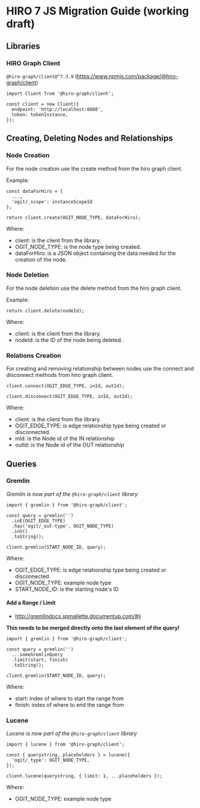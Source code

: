 # HIRO 7 JS Migration Guide (working draft)

## Libraries

### HIRO Graph Client

`@hiro-graph/client@^7.3.9` (https://www.npmjs.com/package/@hiro-graph/client)

```JS
import Client from '@hiro-graph/client';

const client = new Client({
  endpoint: 'http://localhost:8888',
  token: tokenInstance,
});
```

## Creating, Deleting Nodes and Relationships

### Node Creation

For the node creation use the create method from the hiro graph client.

Example:

```JS
const dataForHiro = {
  ...,
  'ogit/_scope': instanceScopeId
};

return client.create(OGIT_NODE_TYPE, dataForHiro);
```

Where:

- client: is the client from the library.
- OGIT_NODE_TYPE: is the node type being created.
- dataForHiro: is a JSON object containing the data needed for the creation of the node.

### Node Deletion

For the node deletion use the delete method from the hiro graph client.

Example:

```JS
return client.delete(nodeId);
```

Where:

- client: is the client from the library.
- nodeId: is the ID of the node being deleted.

### Relations Creation

For creating and removing relationship between nodes use the connect and disconnect methods from hiro graph client.

```JS
client.connect(OGIT_EDGE_TYPE, inId, outId);
```

```JS
client.disconnect(OGIT_EDGE_TYPE, inId, outId);
```

Where:

- client: is the client from the library.
- OGIT_EDGE_TYPE: is edge relationship type being created or disconnected.
- inId: is the Node id of the IN relationship
- outId: is the Node id of the OUT relationship

## Queries

### Gremlin

_Gremlin is now part of the `@hiro-graph/client` library_

```JS
import { gremlin } from '@hiro-graph/client';

const query = gremlin('')
  .inE(OGIT_EDGE_TYPE)
  .has('ogit/_out-type', OGIT_NODE_TYPE)
  .inV()
  .toString();

client.gremlin(START_NODE_ID, query);
```

Where:

- OGIT_EDGE_TYPE: is edge relationship type being created or disconnected.
- OGIT_NODE_TYPE: example node type
- START_NODE_ID: is the starting node's ID

#### Add a Range / Limit

- http://gremlindocs.spmallette.documentup.com/#ij

**This needs to be merged directly onto the last element of the query!**

```JS
import { gremlin } from '@hiro-graph/client';

const query = gremlin('')
  ...someGremlinQuery
  .limit(start, finish)
  .toString();

client.gremlin(START_NODE_ID, query);
```

Where:

- start: index of where to start the range from
- finish: index of where to end the range from

### Lucene

_Lucene is now part of the `@hiro-graph/client` library_

```JS
import { lucene } from '@hiro-graph/client';

const { querystring, placeholders } = lucene({
  'ogit/_type': OGIT_NODE_TYPE,
});

client.lucene(querystring, { limit: 1, ...placeholders });

```

Where:

- OGIT_NODE_TYPE: example node type
